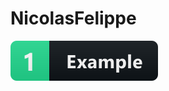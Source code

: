# NicolasFelippe
 
<p align="left">
  <a href="#">
    <img src="help/badge1.svg" alt="example badge" style="vertical-align:top margin:6px 4px">
  </a>  
</p>
